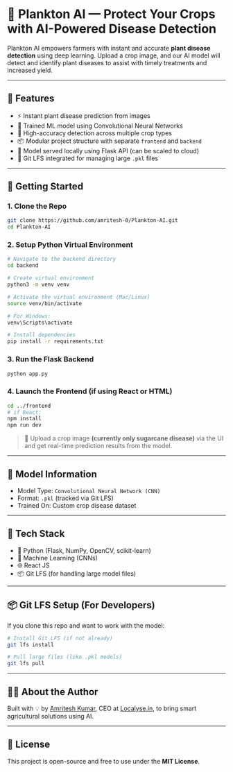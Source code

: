 # 🌾 Plankton AI — Protect Your Crops with AI-Powered Disease Detection

Plankton AI empowers farmers with instant and accurate **plant disease detection** using deep learning. Upload a crop image, and our AI model will detect and identify plant diseases to assist with timely treatments and increased yield.

---

## 🚀 Features

* ⚡ Instant plant disease prediction from images
* 🧠 Trained ML model using Convolutional Neural Networks
* 🧪 High-accuracy detection across multiple crop types
* 📦 Modular project structure with separate `frontend` and `backend`
* 🧠 Model served locally using Flask API (can be scaled to cloud)
* 🧬 Git LFS integrated for managing large `.pkl` files

---

## 🧪 Getting Started

### 1. Clone the Repo

```bash
git clone https://github.com/amritesh-0/Plankton-AI.git
cd Plankton-AI
```

### 2. Setup Python Virtual Environment

```bash
# Navigate to the backend directory
cd backend

# Create virtual environment
python3 -m venv venv

# Activate the virtual environment (Mac/Linux)
source venv/bin/activate

# For Windows:
venv\Scripts\activate

# Install dependencies
pip install -r requirements.txt
```

### 3. Run the Flask Backend

```bash
python app.py
```

### 4. Launch the Frontend (if using React or HTML)

```bash
cd ../frontend
# if React:
npm install
npm run dev
```

> 📸 Upload a crop image **(currently only sugarcane disease)** via the UI and get real-time prediction results from the model.

---

## 🧠 Model Information

* Model Type: `Convolutional Neural Network (CNN)`
* Format: `.pkl` (tracked via Git LFS)
* Trained On: Custom crop disease dataset

---

## 🧰 Tech Stack

* 🐍 Python (Flask, NumPy, OpenCV, scikit-learn)
* 🧠 Machine Learning (CNNs)
* 🌐 React JS
* 📦 Git LFS (for handling large model files)

---

## 📦 Git LFS Setup (For Developers)

If you clone this repo and want to work with the model:

```bash
# Install Git LFS (if not already)
git lfs install

# Pull large files (like .pkl models)
git lfs pull
```

---

## 🤛‍♂️ About the Author

Built with 💡 by [Amritesh Kumar](https://github.com/amritesh-0), CEO at [Localyse.in](https://localyse.in), to bring smart agricultural solutions using AI.

---

## 📜 License

This project is open-source and free to use under the **MIT License**.
